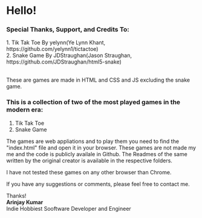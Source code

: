 <h1>Hello!</h1>

<h3>Special Thanks, Support, and Credits To:</h3> 
1. Tik Tak Toe By yelynn(Ye Lynn Khant, https://github.com/yelynn1/tictactoe)<br>
2. Snake Game By JDStraughan(Jason Straughan, https://github.com/JDStraughan/html5-snake)<br><br>
         
These are games are made in HTML and CSS and JS excluding the snake game.

<h3>This is a collection of two of the most played games in the modern era:</h3>

1. Tik Tak Toe
2. Snake Game

The games are web appliations and to play them you need to find the "index.html" file and open it in your browser.
These games are not made my me and the code is publicly availale in Github.
The Readmes of the same written by the original creator is available in the respective folders.

I have not tested these games on any other browser than Chrome.

If you have any suggestions or comments, please feel free to contact me.

Thanks!<br>
<b>Arinjay Kumar</b><br>
<p1>Indie Hobbiest Sooftware Developer and Engineer</p1>
